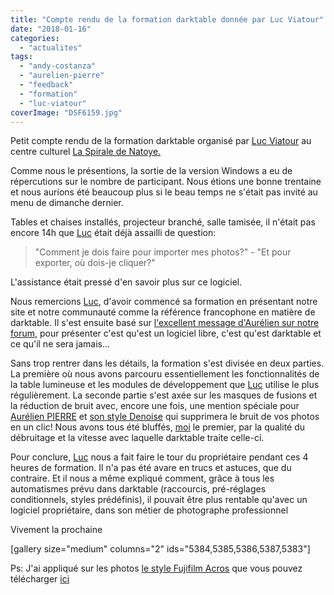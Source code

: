 ```yaml
---
title: "Compte rendu de la formation darktable donnée par Luc Viatour"
date: "2018-01-16"
categories: 
  - "actualites"
tags: 
  - "andy-costanza"
  - "aurelien-pierre"
  - "feedback"
  - "formation"
  - "luc-viatour"
coverImage: "DSF6159.jpg"
---
```


Petit compte rendu de la formation darktable organisé par [Luc Viatour](https://lucnix.be/)  au centre culturel [La Spirale de Natoye.](https://laspirale.be/)

Comme nous le présentions, la sortie de la version Windows a eu de répercutions sur le nombre de participant. Nous étions une bonne trentaine et nous aurions été beaucoup plus si le beau temps ne s'était pas invité au menu de dimanche dernier.

Tables et chaises installés, projecteur branché, salle tamisée, il n'était pas encore 14h que [Luc](https://lucnix.be/) était déjà assailli de question:

> "Comment je dois faire pour importer mes photos?" - "Et pour exporter, où dois-je cliquer?"

L'assistance était pressé d'en savoir plus sur ce logiciel.

Nous remercions [Luc](https://lucnix.be/), d'avoir commencé sa formation en présentant notre site et notre communauté comme la référence francophone en matière de darktable. Il s'est ensuite basé sur [l'excellent message d'Aurélien sur notre forum](https://darktable.fr/forum/showthread.php?tid=2044), pour présenter c'est qu'est un logiciel libre, c'est qu'est darktable et ce qu'il ne sera jamais...

Sans trop rentrer dans les détails, la formation s'est divisée en deux parties. La première où nous avons parcouru essentiellement les fonctionnalités de la table lumineuse et les modules de développement que [Luc](https://lucnix.be/) utilise le plus régulièrement. La seconde partie s'est axée sur les masques de fusions et la réduction de bruit avec, encore une fois, une mention spéciale pour [Aurélien PIERRE](https://photo.aurelienpierre.com/) et [son style Denoise](https://darktable.fr/forum/showthread.php?tid=2151&pid=18794&highlight=denoise#pid18794) qui supprimera le bruit de vos photos en un clic! Nous avons tous été bluffés, [moi](https://andycostanza.com) le premier, par la qualité du débruitage et la vitesse avec laquelle darktable traite celle-ci.

Pour conclure, [Luc](https://lucnix.be/) nous a fait faire le tour du propriétaire pendant ces 4 heures de formation. Il n'a pas été avare en trucs et astuces, que du contraire. Et il nous a même expliqué comment, grâce à tous les automatismes prévu dans darktable (raccourcis, pré-réglages conditionnels, styles prédéfinis), il pouvait être plus rentable qu'avec un logiciel propriétaire, dans son métier de photographe professionnel

Vivement la prochaine

\[gallery size="medium" columns="2" ids="5384,5385,5386,5387,5383"\]

Ps: J'ai appliqué sur les photos [le style Fujifilm Acros](https://darktable.fr/2018/01/tous-les-modes-de-simulation-de-film-fujifilm-sont-disponibles-sur-darktable/) que vous pouvez télécharger [ici](https://darktable.fr/download/Fuji_XTrans_III_dtstyles.zip)
